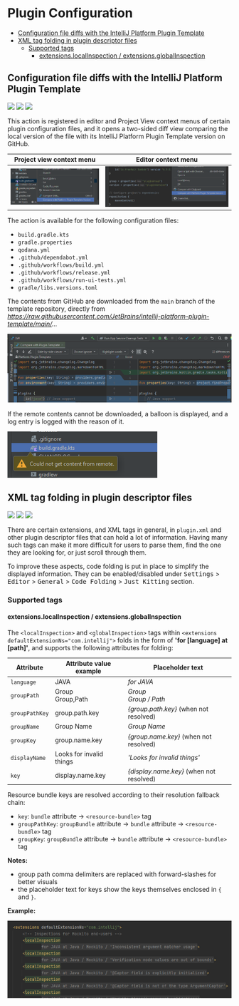 # Plugin Configuration

<!-- TOC -->
* [Configuration file diffs with the IntelliJ Platform Plugin Template](#configuration-file-diffs-with-the-intellij-platform-plugin-template)
* [XML tag folding in plugin descriptor files](#xml-tag-folding-in-plugin-descriptor-files)
  * [Supported tags](#supported-tags)
    * [extensions.localInspection / extensions.globalInspection](#extensionslocalinspection--extensionsglobalinspection)
<!-- TOC -->

## Configuration file diffs with the IntelliJ Platform Plugin Template

![](https://img.shields.io/badge/diffview-orange) ![](https://img.shields.io/badge/since-0.3.0-blue) [![](https://img.shields.io/badge/implementation-CompareConfigFileWithPluginTemplateAction-blue)](../src/main/java/com/picimako/justkitting/action/diff/CompareConfigFileWithPluginTemplateAction.java)

This action is registered in editor and Project View context menus of certain plugin configuration files,
and it opens a two-sided diff view comparing the local version of the file with its IntelliJ Platform Plugin Template version on GitHub.

| Project view context menu                                                                                                    | Editor context menu                                                                                              |
|------------------------------------------------------------------------------------------------------------------------------|------------------------------------------------------------------------------------------------------------------|
| ![compare_with_template_project_view_context_menu_action](assets/compare_with_template_project_view_context_menu_action.png) | ![compare_with_template_editor_context_menu_action](assets/compare_with_template_editor_context_menu_action.png) |

The action is available for the following configuration files:
- `build.gradle.kts`
- `gradle.properties`
- `qodana.yml`
- `.github/dependabot.yml`
- `.github/workflows/build.yml`
- `.github/workflows/release.yml`
- `.github/workflows/run-ui-tests.yml`
- `gradle/libs.versions.toml`

The contents from GitHub are downloaded from the `main` branch of the template repository, directly from *https://raw.githubusercontent.com/JetBrains/intellij-platform-plugin-template/main/...*

![compare_with_template_diff_view](assets/compare_with_template_diff_view.png)

If the remote contents cannot be downloaded, a balloon is displayed, and a log entry is logged with the reason of it.

![compare_with_template_error_balloon](assets/compare_with_template_error_balloon.png)

## XML tag folding in plugin descriptor files

![](https://img.shields.io/badge/codefolding-orange) ![](https://img.shields.io/badge/since-0.4.0-blue) [![](https://img.shields.io/badge/implementation-PluginDescriptorTagsFoldingBuilder-blue)](../src/main/java/com/picimako/justkitting/codefolding/plugindescriptor/PluginDescriptorTagsFoldingBuilder.java)

There are certain extensions, and XML tags in general, in `plugin.xml` and other plugin descriptor files that can hold a lot of information.
Having many such tags can make it more difficult for users to parse them, find the one they are looking for, or just scroll through them.

To improve these aspects, code folding is put in place to simplify the displayed information. They can be enabled/disabled
under <kbd>Settings</kbd> > <kbd>Editor</kbd> > <kbd>General</kbd> > <kbd>Code Folding</kbd> > <kbd>Just Kitting</kbd> section.

### Supported tags

#### extensions.localInspection / extensions.globalInspection

The `<localInspection>` and `<globalInspection>` tags within `<extensions defaultExtensionNs="com.intellij">` folds in the form of **'for [language] at [path]'**,
and supports the following attributes for folding:

| Attribute      | Attribute value example  | Placeholder text                         |
|----------------|--------------------------|------------------------------------------|
| `language`     | JAVA                     | *for JAVA*                               |
| `groupPath`    | Group<br/>Group,Path     | *Group*<br/>*Group / Path*               |
| `groupPathKey` | group.path.key           | *{group.path.key}* (when not resolved)   |
| `groupName`    | Group Name               | *Group Name*                             |
| `groupKey`     | group.name.key           | *{group.name.key}* (when not resolved)   |
| `displayName`  | Looks for invalid things | *'Looks for invalid things'*             |
| `key`          | display.name.key         | *{display.name.key}* (when not resolved) |

Resource bundle keys are resolved according to their resolution fallback chain:
- `key`: `bundle` attribute -> `<resource-bundle>` tag
- `groupPathKey`: `groupBundle` attribute -> `bundle` attribute -> `<resource-bundle>` tag
- `groupKey`: `groupBundle` attribute ->  `bundle` attribute -> `<resource-bundle>` tag

**Notes:**
- group path comma delimiters are replaced with forward-slashes for better visuals
- the placeholder text for keys show the keys themselves enclosed in `{` and `}`.

**Example:**

![local_inspection_tag_folding](assets/local_inspection_tag_folding.png)
